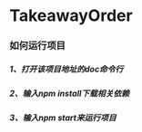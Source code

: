 # TakeawayOrder
### 如何运行项目
##### 1、打开该项目地址的doc命令行
##### 2、输入npm install下载相关依赖
##### 3、输入npm start来运行项目
